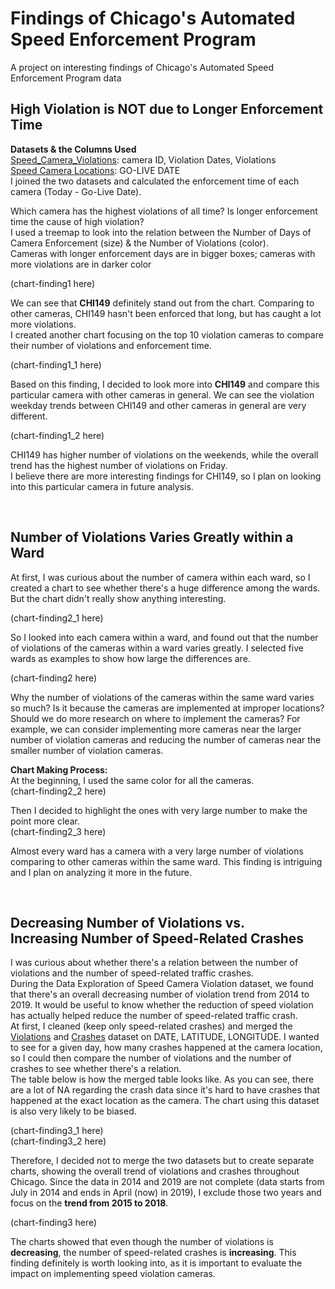# Findings of Chicago's Automated Speed Enforcement Program
A project on interesting findings of Chicago's Automated Speed Enforcement Program data

## High Violation is NOT due to Longer Enforcement Time
**Datasets & the Columns Used** <br/>
[Speed_Camera_Violations](https://data.cityofchicago.org/Transportation/Speed-Camera-Violations/hhkd-xvj4): camera ID, Violation Dates, Violations <br/>
[Speed Camera Locations](https://data.cityofchicago.org/Transportation/Speed-Camera-Locations/4i42-qv3h): GO-LIVE DATE <br/>
I joined the two datasets and calculated the enforcement time of each camera (Today - Go-Live Date). <br/>

Which camera has the highest violations of all time? Is longer enforcement time the cause of high violation? <br/>
I used a treemap to look into the relation between the Number of Days of Camera Enforcement (size) & the Number of Violations (color). <br/>
Cameras with longer enforcement days are in bigger boxes; cameras with more violations are in darker color

(chart-finding1 here)

We can see that **CHI149** definitely stand out from the chart. Comparing to other cameras, CHI149 hasn't been enforced that long, but has caught a lot more violations. <br/>
I created another chart focusing on the top 10 violation cameras to compare their number of violations and enforcement time.

(chart-finding1_1 here)

Based on this finding, I decided to look more into **CHI149** and compare this particular camera with other cameras in general.
We can see the violation weekday trends between CHI149 and other cameras in general are very different.

(chart-finding1_2 here)

CHI149 has higher number of violations on the weekends, while the overall trend has the highest number of violations on Friday. <br/>
I believe there are more interesting findings for CHI149, so I plan on looking into this particular camera in future analysis.

<br/>

## Number of Violations Varies Greatly within a Ward

At first, I was curious about the number of camera within each ward, so I created a chart to see whether there's a huge difference among the wards. But the chart didn't really show anything interesting. 

(chart-finding2_1 here)

So I looked into each camera within a ward, and found out that the number of violations of the cameras within a ward varies greatly. I selected five wards as examples to show how large the differences are.

(chart-finding2 here)

Why the number of violations of the cameras within the same ward varies so much? Is it because the cameras are implemented at improper locations? Should we do more research on where to implement the cameras? For example, we can consider implementing more cameras near the larger number of violation cameras and reducing the number of cameras near the smaller number of violation cameras. 

**Chart Making Process:** <br/>
At the beginning, I used the same color for all the cameras. <br/>
(chart-finding2_2 here)

Then I decided to highlight the ones with very large number to make the point more clear. <br/>
(chart-finding2_3 here)

Almost every ward has a camera with a very large number of violations comparing to other cameras within the same ward. This finding is intriguing and I plan on analyzing it more in the future.

<br/>

## Decreasing Number of Violations vs. <br/> Increasing Number of Speed-Related Crashes

I was curious about whether there's a relation between the number of violations and the number of speed-related traffic crashes. <br/> 
During the Data Exploration of Speed Camera Violation dataset, we found that there's an overall decreasing number of violation trend from 2014 to 2019. It would be useful to know whether the reduction of speed violation has actually helped reduce the number of speed-related traffic crash. 
<br/>
At first, I cleaned (keep only speed-related crashes) and merged the [Violations](https://data.cityofchicago.org/Transportation/Speed-Camera-Violations/hhkd-xvj4) and [Crashes](https://data.cityofchicago.org/Transportation/Traffic-Crashes-Crashes/85ca-t3if) dataset on DATE, LATITUDE, LONGITUDE. I wanted to see for a given day, how many crashes happened at the camera location, so I could then compare the number of violations and the number of crashes to see whether there's a relation. <br/>
The table below is how the merged table looks like. As you can see, there are a lot of NA regarding the crash data since it's hard to have crashes that happened at the exact location as the camera. The chart using this dataset is also very likely to be biased.

(chart-finding3_1 here)<br/>
(chart-finding3_2 here)<br/>

Therefore, I decided not to merge the two datasets but to create separate charts, showing the overall trend of violations and crashes throughout Chicago. Since the data in 2014 and 2019 are not complete (data starts from July in 2014 and ends in April (now) in 2019), I exclude those two years and focus on the **trend from 2015 to 2018**.

(chart-finding3 here)

The charts showed that even though the number of violations is **decreasing**, the number of speed-related crashes is **increasing**. This finding definitely is worth looking into, as it is important to evaluate the impact on implementing speed violation cameras.

